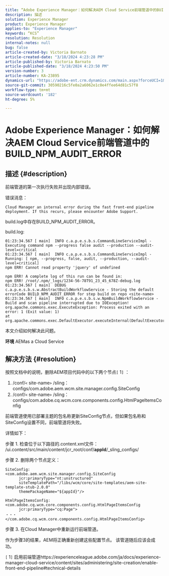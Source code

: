 ```yaml
---
title: “Adobe Experience Manager：如何解决AEM Cloud Service前端管道中的BUILD_NPM_AUDIT_ERROR”
description: 描述
solution: Experience Manager
product: Experience Manager
applies-to: "Experience Manager"
keywords: “KCS”
resolution: Resolution
internal-notes: null
bug: false
article-created-by: Victoria Barnato
article-created-date: "3/18/2024 4:23:28 PM"
article-published-by: Victoria Barnato
article-published-date: "3/18/2024 4:23:50 PM"
version-number: 3
article-number: KA-23895
dynamics-url: "https://adobe-ent.crm.dynamics.com/main.aspx?forceUCI=1&pagetype=entityrecord&etn=knowledgearticle&id=890d92d5-43e5-ee11-904c-00224806b7b2"
source-git-commit: 30590216c5fe0a2a6062e1c0e4ffee64d81c57f8
workflow-type: tm+mt
source-wordcount: '182'
ht-degree: 5%

---
```


# Adobe Experience Manager：如何解决AEM Cloud Service前端管道中的BUILD_NPM_AUDIT_ERROR

## 描述 {#description}


前端管道的第一次执行失败并出现内部错误。

错误消息：


```
Cloud Manager an internal error during the fast front-end pipeline deployment. If this recurs, please encounter Adobe Support.
```


build.log中存在BUILD_NPM_AUDIT_ERROR。

build.log:


```
01:23:34.567 [ main]  INFO c.a.p.e.s.b.s.CommandLineServiceImpl - Executing command npm --progress false audit --production --audit-level=critical
01:23:34.567 [ main]  INFO c.a.p.e.s.b.s.CommandLineServiceImpl - Running: [ npm, --progress, false, audit, --production, --audit-level=critical] 
npm ERR! Cannot read property 'jquery' of undefined

npm ERR! A complete log of this run can be found in:
npm ERR! /root/.npm/_logs/1234-56-78T91_23_45_678Z-debug.log
01:23:34.567 [ main]  DEBUG c.a.p.e.s.b.s.w.AbstractBuildWorkflowService - Storing the default errorCode BUILD_NPM_AUDIT_ERROR for step build on repo <site-name>
01:23:34.567 [ main]  INFO c.a.p.e.s.b.s.w.NpmBuildWorkflowService - Build and scan pipeline interrupted due to IOException!
org.apache.commons.exec.ExecuteException: Process exited with an error: 1 (Exit value: 1)
at org.apache.commons.exec.DefaultExecutor.executeInternal(DefaultExecutor.java:404)
```


本文介绍如何解决此问题。

<b>环境</b>
AEMas a Cloud Service


## 解决方法 {#resolution}


按照文档中的说明，删除AEM项目代码中的以下两个节点`[` 1`]` ：

1. /conf/`<` site-name`>` /sling：configs/com.adobe.aem.wcm.site.manager.config.SiteConfig
2. /conf/`<` site-name`>` /sling：configs/com.adobe.cq.wcm.core.components.config.HtmlPageItemsConfig

前端管道使用已部署主题的包名称更新SiteConfig节点，但如果包名称和SiteConfig设置不同，前端管道将失败。

详情如下：

步骤 1. 检查位于以下路径的.content.xml文件： /ui.content/src/main/content/jcr_root/conf/__appId__/_sling_configs/

步骤 2. 删除两个节点定义：


```
SiteConfig:
<com.adobe.aem.wcm.site.manager.config.SiteConfig
      jcr:primaryType="nt:unstructured"
      siteTemplatePath="/libs/wcm/core/site-templates/aem-site-template-stub-2.0.0"
      themePackageName="${appId}"/>
```



```
HtmlPageItemsConfig:
<com.adobe.cq.wcm.core.components.config.HtmlPageItemsConfig
      jcr:primaryType="cq:Page">
・・・
</com.adobe.cq.wcm.core.components.config.HtmlPageItemsConfig>
```


步骤 3. 在Cloud Manager中重新运行前端管道。

作为步骤3的结果，AEM将正确重新创建这些配置节点。 该管道随后应该会成功。

`[` 1`]`  启用前端管道https://experienceleague.adobe.com/ja/docs/experience-manager-cloud-service/content/sites/administering/site-creation/enable-front-end-pipeline#technical-details
